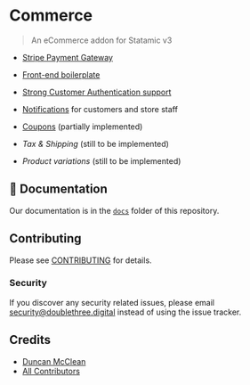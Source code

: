 # Commerce

> An eCommerce addon for Statamic v3

* [Stripe Payment Gateway](./docs/stripe.md)
* [Front-end boilerplate](./docs/front-end.md)
* [Strong Customer Authentication support](./docs/stripe.md#strong-customer-authentication-sca)
* [Notifications](./docs/notifications.md) for customers and store staff
* [Coupons](./docs/coupons.md) (partially implemented)

* *Tax & Shipping* (still to be implemented)
* *Product variations* (still to be implemented)

## 📄 Documentation

Our documentation is in the [`docs`](./docs) folder of this repository.

## Contributing

Please see [CONTRIBUTING](CONTRIBUTING.md) for details.

### Security

If you discover any security related issues, please email [security@doublethree.digital](mailto:security@doublethree.digital) instead of using the issue tracker.

## Credits

- [Duncan McClean](https://github.com/damcclean)
- [All Contributors](../../contributors)
